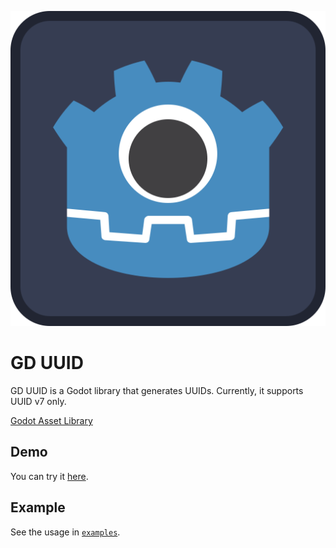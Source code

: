 ![icon](assets/icon.svg)

# GD UUID

GD UUID is a Godot library that generates UUIDs.
Currently, it supports UUID v7 only.

[Godot Asset Library](https://godotengine.org/asset-library/asset/3472)

## Demo

You can try it [here](https://hotaritobu.github.io/gd-uuid/).

## Example

See the usage in [`examples`](examples).
